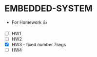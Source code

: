 # EMBEDDED-SYSTEM
- For Homework :+1:
*  [ ] HW1 
*  [ ] HW2 
*  [x] HW3 - fixed number 7segs
*  [ ] HW4 
